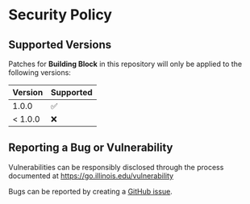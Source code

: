 # Security Policy

## Supported Versions

Patches for **<Name> Building Block** in this repository will only be applied to the following versions:

| Version | Supported          |
| ------- | ------------------ |
| 1.0.0   | :white_check_mark: |
| < 1.0.0 | :x:                |

## Reporting a Bug or Vulnerability

Vulnerabilities can be responsibly disclosed through the process
 documented at https://go.illinois.edu/vulnerability

Bugs can be reported by creating a [GitHub issue](https://github.com/rokwire/<name>-building-block/issues/new?assignees=&labels=bug&template=bug_report.md&title=%5BBUG%5D+).